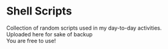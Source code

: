 Shell Scripts
======================
Collection of random scripts used in my day-to-day activities.<br>
Uploaded here for sake of backup<br>
You are free to use!